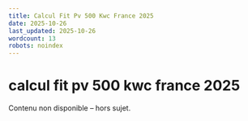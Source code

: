```yaml
---
title: Calcul Fit Pv 500 Kwc France 2025
date: 2025-10-26
last_updated: 2025-10-26
wordcount: 13
robots: noindex
---
```


# calcul fit pv 500 kwc france 2025

Contenu non disponible – hors sujet.